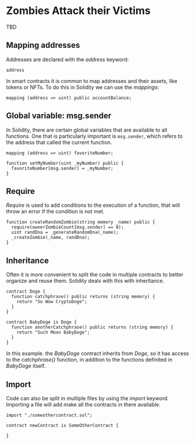 ﻿# Zombies Attack their Victims

TBD


## Mapping addresses

Addresses are declared with the *address* keyword:

```
address
```

In smart contracts it is common to map addresses and their assets, like tokens or NFTs.
To do this in Solidity we can use the *mappings*:

```
mapping (address => uint) public accountBalance;
```


## Global variable: msg.sender

In Solidity, there are certain global variables that are available to all functions.
One that is particularly important is `msg.sender`, which refers to the address that called the current function.

```
mapping (address => uint) favoriteNumber;

function setMyNumber(uint _myNumber) public {
  favoriteNumber[msg.sender] = _myNumber;
}
```


## Require

*Require* is used to add conditions to the execution of a function, that will throw an error if the condition is not met.

```
function createRandomZombie(string memory _name) public {
  require(ownerZombieCount[msg.sender] == 0);
  uint randDna = _generateRandomDna(_name);
  _createZombie(_name, randDna);
}
```


## Inheritance

Often it is more convenient to split the code in multiple contracts to better organize and reuse them.
Solidity deals with this with inheritance.

```
contract Doge {
  function catchphrase() public returns (string memory) {
    return "So Wow CryptoDoge";
  }
}

contract BabyDoge is Doge {
  function anotherCatchphrase() public returns (string memory) {
    return "Such Moon BabyDoge";
  }
}
```

In this example. the *BabyDoge* contract inherits from *Doge*, so it has access to the *catchphrase()* function, in addition to the functions definited in *BabyDoge* itself.


## Import

Code can also be split in multiple files by using the *import* keyword.
Importing a file will add make all the contracts in there available.

```
import "./someothercontract.sol";

contract newContract is SomeOtherContract {

}
```

